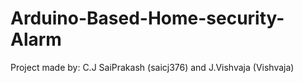 # Arduino-Based-Home-security-Alarm
Project made by: C.J SaiPrakash (saicj376) and J.Vishvaja (Vishvaja)
